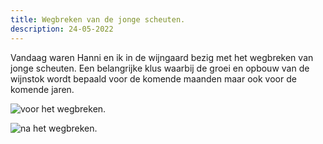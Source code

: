 ```yaml
---
title: Wegbreken van de jonge scheuten.
description: 24-05-2022
---
```

Vandaag waren Hanni en ik in de wijngaard bezig met het wegbreken van jonge scheuten. Een belangrijke klus waarbij de groei en opbouw van de wijnstok wordt bepaald voor de komende maanden maar ook voor de komende jaren.

![](/img/2022-05-24-voor-ausbrechen.jpg "voor het wegbreken.")

![](/img/2022-05-24-na-ausbrechen.jpg "na het wegbreken.")